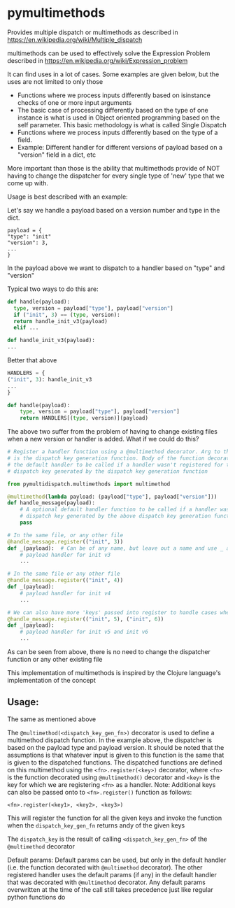 # pymultimethods

Provides multiple dispatch or multimethods as described in
https://en.wikipedia.org/wiki/Multiple_dispatch

multimethods can be used to effectively solve the Expression Problem
described in https://en.wikipedia.org/wiki/Expression_problem

It can find uses in a lot of cases. Some examples are given below, but the uses are not limited
to only those

* Functions where we process inputs differently based on isinstance checks of one or more input arguments
* The basic case of processing differently based on the type of one instance is what is used in
  Object oriented programming based on the self parameter. This basic methodology is what is called
  Single Dispatch
* Functions where we process inputs differently based on the type of a field.
* Example: Different handler for different versions of payload based on a "version" field in a dict, etc

More important than those is the ability that multimethods provide of NOT having to change the dispatcher
for every single type of 'new' type that we come up with.

Usage is best described with an example:

Let's say we handle a payload based on a version number and type in the dict.

```
payload = {
"type": "init"
"version": 3,
...
}
```

In the payload above we want to dispatch to a handler based on "type" and "version"

Typical two ways to do this are:

 ```python
 def handle(payload):
   type, version = payload["type"], payload["version"]
   if ("init", 3) == (type, version):
   return handle_init_v3(payload)
   elif ...

def handle_init_v3(payload):
...
 ```

Better that above
```python
HANDLERS = {
("init", 3): handle_init_v3
...
}

def handle(payload):
    type, version = payload["type"], payload["version"]
    return HANDLERS[(type, version)](payload)
```

The above two suffer from the problem of having to change existing files when a new version or handler 
is added. What if we could do this?

```python
# Register a handler function using a @multimethod decorator. Arg to the decorator
# is the dispatch key generation function. Body of the function decorated is
# the default handler to be called if a handler wasn't registered for the
# dispatch key generated by the dispatch key generation function

from pymultidispatch.multimethods import multimethod

@multimethod(lambda payload: (payload["type"], payload["version"]))
def handle_message(payload):
    # A optional default handler function to be called if a handler wasn't registered for the
    # dispatch key generated by the above dispatch key generation function
    pass

# In the same file, or any other file
@handle_message.register(("init", 3))
def _(payload):  # Can be of any name, but leave out a name and use _ as convention
    # payload handler for init v3
    ...

# In the same file or any other file
@handle_message.register(("init", 4))
def _(payload):
    # payload handler for init v4
    ...

# We can also have more 'keys' passed into register to handle cases where the handler is the same
@handle_message.register(("init", 5), ("init", 6))
def _(payload):
    # payload handler for init v5 and init v6
    ...
```

As can be seen from above, there is no need to change the dispatcher function or any other existing file

This implementation of multimethods is inspired by the Clojure language's implementation of the concept

Usage:
------
The same as mentioned above

The `@multimethod(<dispatch_key_gen_fn>)` decorator is used to define a multimethod dispatch function.
In the example above, the dispatcher is based on the payload type and payload version.
It should be noted that the assumptions is that whatever input is given
to this function is the same that is given to the dispatched functions.
The dispatched functions are defined on this multimethod using the `<fn>.register(<key>)` decorator, where `<fn>` is
the function decorated using `@multimethod()` decorator and `<key>` is the key for which we are registering `<fn>` as a
handler.
Note: Additional keys can also be passed onto to `<fn>.register()` function as follows:

`<fn>.register(<key1>, <key2>, <key3>)`

This will register the function for all the given keys and invoke the function when the `dispatch_key_gen_fn` returns
 andy of the given keys

The `dispatch_key` is the result of calling `<dispatch_key_gen_fn>` of the `@multimethod` decorator

Default params: Default params can be used, but only in the default handler (i.e. the function decorated with
`@multimethod` decorator). The other registered handler uses the default params (if any) in the default handler that
was decorated with `@multimethod` decorator. Any default params overwritten at the time of the call still takes
precedence just like regular python functions do
